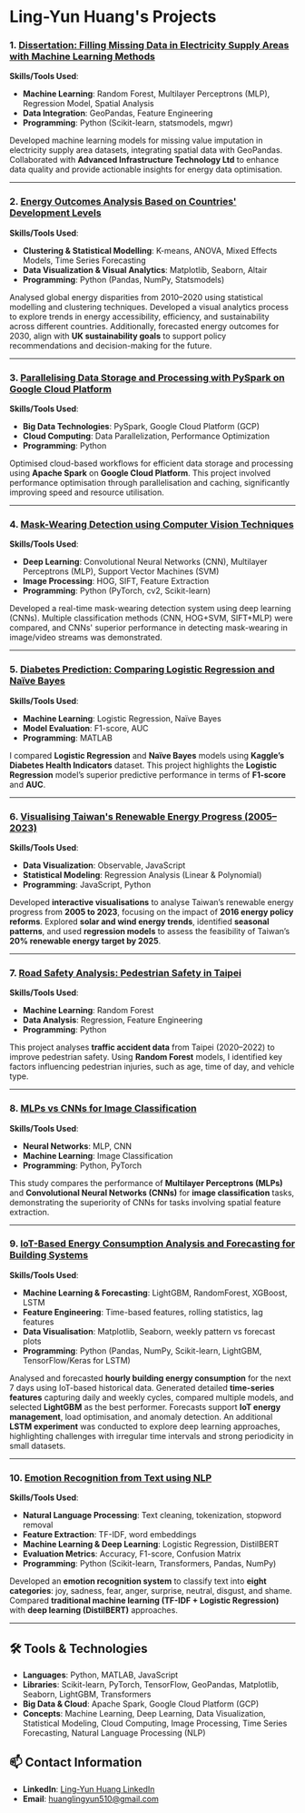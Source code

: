 # **Ling-Yun Huang's Projects**

### **1. [Dissertation: Filling Missing Data in Electricity Supply Areas with Machine Learning Methods](https://github.com/Ling-Yun-Huang/filling-missing-data-electricity-ml)**  
**Skills/Tools Used**:  
- **Machine Learning**: Random Forest, Multilayer Perceptrons (MLP), Regression Model, Spatial Analysis
- **Data Integration**: GeoPandas, Feature Engineering 
- **Programming**: Python (Scikit-learn, statsmodels, mgwr)  

Developed machine learning models for missing value imputation in electricity supply area datasets, integrating spatial data with GeoPandas. Collaborated with **Advanced Infrastructure Technology Ltd** to enhance data quality and provide actionable insights for energy data optimisation.

---

### **2. [Energy Outcomes Analysis Based on Countries' Development Levels](https://github.com/Ling-Yun-Huang/worldwide-energy-outcomes-visual-analytics)**  
**Skills/Tools Used**:  
- **Clustering & Statistical Modelling**: K-means, ANOVA, Mixed Effects Models, Time Series Forecasting
- **Data Visualization & Visual Analytics**: Matplotlib, Seaborn, Altair
- **Programming**: Python (Pandas, NumPy, Statsmodels)

Analysed global energy disparities from 2010–2020 using statistical modelling and clustering techniques. Developed a visual analytics process to explore trends in energy accessibility, efficiency, and sustainability across different countries. Additionally, forecasted energy outcomes for 2030, align with **UK sustainability goals** to support policy recommendations and decision-making for the future.

---

### **3. [Parallelising Data Storage and Processing with PySpark on Google Cloud Platform](https://github.com/Ling-Yun-Huang/spark-gcp-data-optimization)**  
**Skills/Tools Used**:  
- **Big Data Technologies**: PySpark, Google Cloud Platform (GCP)  
- **Cloud Computing**: Data Parallelization, Performance Optimization  
- **Programming**: Python  

Optimised cloud-based workflows for efficient data storage and processing using **Apache Spark** on **Google Cloud Platform**. This project involved performance optimisation through parallelisation and caching, significantly improving speed and resource utilisation.

---

### **4. [Mask-Wearing Detection using Computer Vision Techniques](https://github.com/Ling-Yun-Huang/mask-detection-cv)**  
**Skills/Tools Used**:  
- **Deep Learning**: Convolutional Neural Networks (CNN), Multilayer Perceptrons (MLP), Support Vector Machines (SVM)  
- **Image Processing**: HOG, SIFT, Feature Extraction  
- **Programming**: Python (PyTorch, cv2, Scikit-learn)

Developed a real-time mask-wearing detection system using deep learning (CNNs). Multiple classification methods (CNN, HOG+SVM, SIFT+MLP) were compared, and CNNs' superior performance in detecting mask-wearing in image/video streams was demonstrated.

---

### **5. [Diabetes Prediction: Comparing Logistic Regression and Naïve Bayes](https://github.com/Ling-Yun-Huang/diabetes-prediction-ml)**  
**Skills/Tools Used**:  
- **Machine Learning**: Logistic Regression, Naïve Bayes  
- **Model Evaluation**: F1-score, AUC  
- **Programming**: MATLAB  

I compared **Logistic Regression** and **Naïve Bayes** models using **Kaggle’s Diabetes Health Indicators** dataset. This project highlights the **Logistic Regression** model’s superior predictive performance in terms of **F1-score** and **AUC**.

---

### **6. [Visualising Taiwan's Renewable Energy Progress (2005–2023)](https://github.com/Ling-Yun-Huang/taiwan-renewable-energy-visualisation)**  
**Skills/Tools Used**:  
- **Data Visualization**: Observable, JavaScript  
- **Statistical Modeling**: Regression Analysis (Linear & Polynomial)  
- **Programming**: JavaScript, Python  

Developed **interactive visualisations** to analyse Taiwan’s renewable energy progress from **2005 to 2023**, focusing on the impact of **2016 energy policy reforms**. Explored **solar and wind energy trends**, identified **seasonal patterns**, and used **regression models** to assess the feasibility of Taiwan’s **20% renewable energy target by 2025**.

---

### **7. [Road Safety Analysis: Pedestrian Safety in Taipei](https://github.com/Ling-Yun-Huang/taipei-pedestrian-safety-analysis)**  
**Skills/Tools Used**:  
- **Machine Learning**: Random Forest  
- **Data Analysis**: Regression, Feature Engineering  
- **Programming**: Python  

This project analyses **traffic accident data** from Taipei (2020–2022) to improve pedestrian safety. Using **Random Forest** models, I identified key factors influencing pedestrian injuries, such as age, time of day, and vehicle type.

---

### **8. [MLPs vs CNNs for Image Classification](https://github.com/Ling-Yun-Huang/mlp-vs-cnn-image-classification)**  
**Skills/Tools Used**:  
- **Neural Networks**: MLP, CNN  
- **Machine Learning**: Image Classification  
- **Programming**: Python, PyTorch  

This study compares the performance of **Multilayer Perceptrons (MLPs)** and **Convolutional Neural Networks (CNNs)** for **image classification** tasks, demonstrating the superiority of CNNs for tasks involving spatial feature extraction.

---

### **9. [IoT-Based Energy Consumption Analysis and Forecasting for Building Systems](https://github.com/Ling-Yun-Huang/IoT-Energy-Consumption)**  
**Skills/Tools Used**:  
- **Machine Learning & Forecasting**: LightGBM, RandomForest, XGBoost, LSTM  
- **Feature Engineering**: Time-based features, rolling statistics, lag features  
- **Data Visualisation**: Matplotlib, Seaborn, weekly pattern vs forecast plots  
- **Programming**: Python (Pandas, NumPy, Scikit-learn, LightGBM, TensorFlow/Keras for LSTM)  

Analysed and forecasted **hourly building energy consumption** for the next 7 days using IoT-based historical data. Generated detailed **time-series features** capturing daily and weekly cycles, compared multiple models, and selected **LightGBM** as the best performer. Forecasts support **IoT energy management**, load optimisation, and anomaly detection. An additional **LSTM experiment** was conducted to explore deep learning approaches, highlighting challenges with irregular time intervals and strong periodicity in small datasets.

---

### **10. [Emotion Recognition from Text using NLP](https://github.com/Ling-Yun-Huang/emotion-recognition-nlp)**  
**Skills/Tools Used**:  
- **Natural Language Processing**: Text cleaning, tokenization, stopword removal  
- **Feature Extraction**: TF-IDF, word embeddings  
- **Machine Learning & Deep Learning**: Logistic Regression, DistilBERT  
- **Evaluation Metrics**: Accuracy, F1-score, Confusion Matrix  
- **Programming**: Python (Scikit-learn, Transformers, Pandas, NumPy)  

Developed an **emotion recognition system** to classify text into **eight categories**: joy, sadness, fear, anger, surprise, neutral, disgust, and shame.  
Compared **traditional machine learning (TF-IDF + Logistic Regression)** with **deep learning (DistilBERT)** approaches.  

---

## **🛠️ Tools & Technologies**

- **Languages**: Python, MATLAB, JavaScript
- **Libraries**: Scikit-learn, PyTorch, TensorFlow, GeoPandas, Matplotlib, Seaborn, LightGBM, Transformers
- **Big Data & Cloud**: Apache Spark, Google Cloud Platform (GCP)
- **Concepts**: Machine Learning, Deep Learning, Data Visualization, Statistical Modeling, Cloud Computing, Image Processing, Time Series Forecasting, Natural Language Processing (NLP)

## **📫 Contact Information**

- **LinkedIn**: [Ling-Yun Huang LinkedIn](https://www.linkedin.com/in/ling-yun-huang-5a6a56206/)
- **Email**: huanglingyun510@gmail.com

